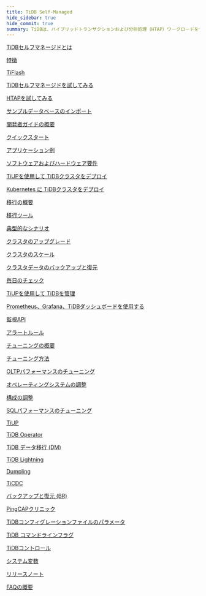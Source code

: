 ```yaml
---
title: TiDB Self-Managed
hide_sidebar: true
hide_commit: true
summary: TiDBは、ハイブリッドトランザクションおよび分析処理（HTAP）ワークロードをサポートするオープンソースの分散SQLデータベースです。このガイドでは、機能、 TiFlash、開発、導入、移行、保守、監視、チューニング、ツール、リファレンスに関する情報を提供します。クイックスタートから高度な設定やツールまで、TiDBのあらゆる情報を網羅しています。
---
```


<LearningPathContainer platform="tidb" title="TiDB Self-Managed" subTitle="TiDB is an open-source distributed SQL database that supports Hybrid Transactional and Analytical Processing (HTAP) workloads. Find the guide, samples, and references you need to use TiDB.">

<!-- Localization note for TiDB:

- English: use distributed SQL, and start to emphasize HTAP
- Chinese: can keep "NewSQL" and emphasize one-stop real-time HTAP ("一栈式实时 HTAP")
- Japanese: use NewSQL because it is well-recognized

-->

<LearningPath label="Learn" icon="cloud1">

[TiDBセルフマネージドとは](https://docs.pingcap.com/tidb/v8.5/overview)

[特徴](https://docs.pingcap.com/tidb/v8.5/basic-features)

[TiFlash](https://docs.pingcap.com/tidb/v8.5/tiflash-overview)

</LearningPath>

<LearningPath label="Try" icon="cloud5">

[TiDBセルフマネージドを試してみる](https://docs.pingcap.com/tidb/v8.5/quick-start-with-tidb)

[HTAPを試してみる](https://docs.pingcap.com/tidb/v8.5/quick-start-with-htap)

[サンプルデータベースのインポート](https://docs.pingcap.com/tidb/v8.5/import-example-data)

</LearningPath>

<LearningPath label="Develop" icon="doc8">

[開発者ガイドの概要](https://docs.pingcap.com/tidb/v8.5/dev-guide-overview)

[クイックスタート](https://docs.pingcap.com/tidb/v8.5/dev-guide-build-cluster-in-cloud)

[アプリケーション例](https://docs.pingcap.com/tidb/v8.5/dev-guide-sample-application-java-spring-boot)

</LearningPath>

<LearningPath label="Deploy" icon="deploy">

[ソフトウェアおよびハードウェア要件](https://docs.pingcap.com/tidb/v8.5/hardware-and-software-requirements)

[TiUPを使用して TiDBクラスタをデプロイ](https://docs.pingcap.com/tidb/v8.5/production-deployment-using-tiup)

[Kubernetes に TiDBクラスタをデプロイ](https://docs.pingcap.com/tidb-in-kubernetes/stable)

</LearningPath>

<LearningPath label="Migrate" icon="cloud3">

[移行の概要](https://docs.pingcap.com/tidb/v8.5/migration-overview)

[移行ツール](https://docs.pingcap.com/tidb/v8.5/migration-tools)

[典型的なシナリオ](https://docs.pingcap.com/tidb/v8.5/migrate-aurora-to-tidb)

</LearningPath>

<LearningPath label="Maintain" icon="maintain">

[クラスタのアップグレード](https://docs.pingcap.com/tidb/v8.5/upgrade-tidb-using-tiup)

[クラスタのスケール](https://docs.pingcap.com/tidb/v8.5/scale-tidb-using-tiup)

[クラスタデータのバックアップと復元](https://docs.pingcap.com/tidb/v8.5/backup-and-restore-overview)

[毎日のチェック](https://docs.pingcap.com/tidb/v8.5/daily-check)

[TiUPを使用して TiDBを管理](https://docs.pingcap.com/tidb/v8.5/maintain-tidb-using-tiup)

</LearningPath>

<LearningPath label="Monitor" icon="cloud6">

[Prometheus、Grafana、TiDBダッシュボードを使用する](https://docs.pingcap.com/tidb/v8.5/tidb-monitoring-framework)

[監視API](https://docs.pingcap.com/tidb/v8.5/tidb-monitoring-api)

[アラートルール](https://docs.pingcap.com/tidb/v8.5/alert-rules)

</LearningPath>

<LearningPath label="Tune" icon="tidb-cloud-tune">

[チューニングの概要](https://docs.pingcap.com/tidb/v8.5/performance-tuning-overview)

[チューニング方法](https://docs.pingcap.com/tidb/v8.5/performance-tuning-methods)

[OLTPパフォーマンスのチューニング](https://docs.pingcap.com/tidb/v8.5/performance-tuning-practices)

[オペレーティングシステムの調整](https://docs.pingcap.com/tidb/v8.5/tune-operating-system)

[構成の調整](https://docs.pingcap.com/tidb/v8.5/configure-memory-usage)

[SQLパフォーマンスのチューニング](https://docs.pingcap.com/tidb/v8.5/sql-tuning-overview)

</LearningPath>

<LearningPath label="Tools" icon="doc7">

[TiUP](https://docs.pingcap.com/tidb/v8.5/tiup-overview)

[TiDB Operator](https://docs.pingcap.com/tidb/v8.5/tidb-operator-overview)

[TiDB データ移行 (DM)](https://docs.pingcap.com/tidb/v8.5/dm-overview)

[TiDB Lightning](https://docs.pingcap.com/tidb/v8.5/tidb-lightning-overview)

[Dumpling](https://docs.pingcap.com/tidb/v8.5/dumpling-overview)

[TiCDC](https://docs.pingcap.com/tidb/v8.5/ticdc-overview)

[バックアップと復元 (BR)](https://docs.pingcap.com/tidb/v8.5/backup-and-restore-overview)

[PingCAPクリニック](https://docs.pingcap.com/tidb/v8.5/clinic-introduction)

</LearningPath>

<LearningPath label="Reference" icon="cloud-dev">

[TiDBコンフィグレーションファイルのパラメータ](https://docs.pingcap.com/tidb/v8.5/tidb-configuration-file)

[TiDB コマンドラインフラグ](https://docs.pingcap.com/tidb/v8.5/command-line-flags-for-tidb-configuration)

[TiDBコントロール](https://docs.pingcap.com/tidb/v8.5/tidb-control)

[システム変数](https://docs.pingcap.com/tidb/v8.5/system-variables)

[リリースノート](https://docs.pingcap.com/tidb/v8.5/release-notes)

[FAQの概要](https://docs.pingcap.com/tidb/v8.5/faq-overview)

</LearningPath>

</LearningPathContainer>

